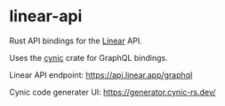 # linear-api

Rust API bindings for the [Linear](https://linear.app) API.

Uses the [cynic](https://docs.rs/cynic) crate for GraphQL bindings.

Linear API endpoint: https://api.linear.app/graphql

Cynic code generater UI: https://generator.cynic-rs.dev/
